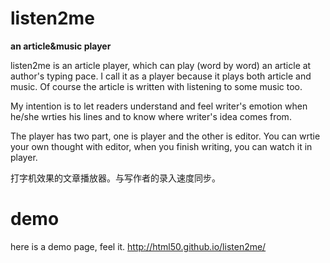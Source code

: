 # listen2me

**an article&music player**

listen2me is an article player, which can play (word by word) an article at author's typing pace. I call it as a player because it plays both article and music. Of course the article is written with listening to some music too.

My intention is to let readers understand and feel writer's emotion when he/she wrties his lines and to know where writer's idea comes from. 

The player has two part, one is player and the other is editor. You can wrtie your own thought with editor,  when you finish writing, you can watch it in player.



打字机效果的文章播放器。与写作者的录入速度同步。

# demo

here is a demo page, feel it.
http://html50.github.io/listen2me/
